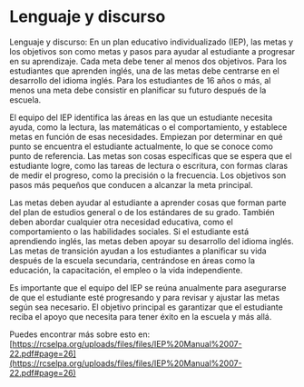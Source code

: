 # Lenguaje y discurso
Lenguaje y discurso: En un plan educativo individualizado (IEP), las metas y los objetivos son como metas y pasos para ayudar al estudiante a progresar en su aprendizaje. Cada meta debe tener al menos dos objetivos. Para los estudiantes que aprenden inglés, una de las metas debe centrarse en el desarrollo del idioma inglés. Para los estudiantes de 16 años o más, al menos una meta debe consistir en planificar su futuro después de la escuela.

El equipo del IEP identifica las áreas en las que un estudiante necesita ayuda, como la lectura, las matemáticas o el comportamiento, y establece metas en función de esas necesidades. Empiezan por determinar en qué punto se encuentra el estudiante actualmente, lo que se conoce como punto de referencia. Las metas son cosas específicas que se espera que el estudiante logre, como las tareas de lectura o escritura, con formas claras de medir el progreso, como la precisión o la frecuencia. Los objetivos son pasos más pequeños que conducen a alcanzar la meta principal.

Las metas deben ayudar al estudiante a aprender cosas que forman parte del plan de estudios general o de los estándares de su grado. También deben abordar cualquier otra necesidad educativa, como el comportamiento o las habilidades sociales. Si el estudiante está aprendiendo inglés, las metas deben apoyar su desarrollo del idioma inglés. Las metas de transición ayudan a los estudiantes a planificar su vida después de la escuela secundaria, centrándose en áreas como la educación, la capacitación, el empleo o la vida independiente.

Es importante que el equipo del IEP se reúna anualmente para asegurarse de que el estudiante esté progresando y para revisar y ajustar las metas según sea necesario. El objetivo principal es garantizar que el estudiante reciba el apoyo que necesita para tener éxito en la escuela y más allá.

Puedes encontrar más sobre esto en: [https://rcselpa.org/uploads/files/files/IEP%20Manual%2007-22.pdf#page=26](https://rcselpa.org/uploads/files/files/IEP%20Manual%2007-22.pdf#page=26)
